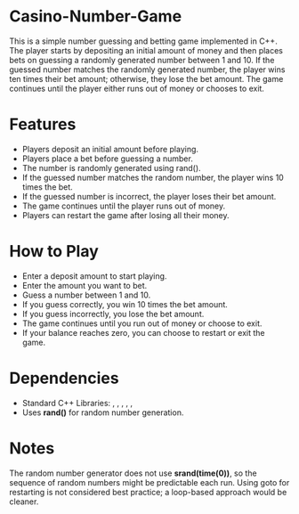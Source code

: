 # Casino-Number-Game

This is a simple number guessing and betting game implemented in C++. The player starts by depositing an initial amount of money and then places bets on guessing a randomly generated number between 1 and 10. If the guessed number matches the randomly generated number, the player wins ten times their bet amount; otherwise, they lose the bet amount. The game continues until the player either runs out of money or chooses to exit.

# Features

- Players deposit an initial amount before playing.
- Players place a bet before guessing a number.
- The number is randomly generated using rand().
- If the guessed number matches the random number, the player wins 10 times the bet.
- If the guessed number is incorrect, the player loses their bet amount.
- The game continues until the player runs out of money.
- Players can restart the game after losing all their money.

# How to Play

- Enter a deposit amount to start playing.
- Enter the amount you want to bet.
- Guess a number between 1 and 10.
- If you guess correctly, you win 10 times the bet amount.
- If you guess incorrectly, you lose the bet amount.
- The game continues until you run out of money or choose to exit.
- If your balance reaches zero, you can choose to restart or exit the game.

# Dependencies

- Standard C++ Libraries: <iostream>, <vector>, <algorithm>, <string>, <cstdlib>, <ctime>
- Uses **rand()** for random number generation.

# Notes

The random number generator does not use **srand(time(0))**, so the sequence of random numbers might be predictable each run.
Using goto for restarting is not considered best practice; a loop-based approach would be cleaner.
